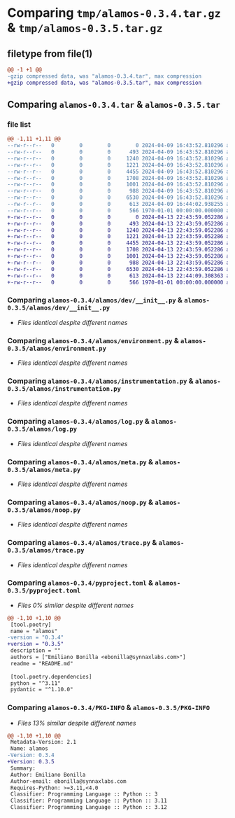 # Comparing `tmp/alamos-0.3.4.tar.gz` & `tmp/alamos-0.3.5.tar.gz`

## filetype from file(1)

```diff
@@ -1 +1 @@
-gzip compressed data, was "alamos-0.3.4.tar", max compression
+gzip compressed data, was "alamos-0.3.5.tar", max compression
```

## Comparing `alamos-0.3.4.tar` & `alamos-0.3.5.tar`

### file list

```diff
@@ -1,11 +1,11 @@
--rw-r--r--   0        0        0        0 2024-04-09 16:43:52.810296 alamos-0.3.4/README.md
--rw-r--r--   0        0        0      493 2024-04-09 16:43:52.810296 alamos-0.3.4/alamos/__init__.py
--rw-r--r--   0        0        0     1240 2024-04-09 16:43:52.810296 alamos-0.3.4/alamos/dev/__init__.py
--rw-r--r--   0        0        0     1221 2024-04-09 16:43:52.810296 alamos-0.3.4/alamos/environment.py
--rw-r--r--   0        0        0     4455 2024-04-09 16:43:52.810296 alamos-0.3.4/alamos/instrumentation.py
--rw-r--r--   0        0        0     1708 2024-04-09 16:43:52.810296 alamos-0.3.4/alamos/log.py
--rw-r--r--   0        0        0     1001 2024-04-09 16:43:52.810296 alamos-0.3.4/alamos/meta.py
--rw-r--r--   0        0        0      988 2024-04-09 16:43:52.810296 alamos-0.3.4/alamos/noop.py
--rw-r--r--   0        0        0     6530 2024-04-09 16:43:52.810296 alamos-0.3.4/alamos/trace.py
--rw-r--r--   0        0        0      613 2024-04-09 16:44:02.938255 alamos-0.3.4/pyproject.toml
--rw-r--r--   0        0        0      566 1970-01-01 00:00:00.000000 alamos-0.3.4/PKG-INFO
+-rw-r--r--   0        0        0        0 2024-04-13 22:43:59.052286 alamos-0.3.5/README.md
+-rw-r--r--   0        0        0      493 2024-04-13 22:43:59.052286 alamos-0.3.5/alamos/__init__.py
+-rw-r--r--   0        0        0     1240 2024-04-13 22:43:59.052286 alamos-0.3.5/alamos/dev/__init__.py
+-rw-r--r--   0        0        0     1221 2024-04-13 22:43:59.052286 alamos-0.3.5/alamos/environment.py
+-rw-r--r--   0        0        0     4455 2024-04-13 22:43:59.052286 alamos-0.3.5/alamos/instrumentation.py
+-rw-r--r--   0        0        0     1708 2024-04-13 22:43:59.052286 alamos-0.3.5/alamos/log.py
+-rw-r--r--   0        0        0     1001 2024-04-13 22:43:59.052286 alamos-0.3.5/alamos/meta.py
+-rw-r--r--   0        0        0      988 2024-04-13 22:43:59.052286 alamos-0.3.5/alamos/noop.py
+-rw-r--r--   0        0        0     6530 2024-04-13 22:43:59.052286 alamos-0.3.5/alamos/trace.py
+-rw-r--r--   0        0        0      613 2024-04-13 22:44:09.308363 alamos-0.3.5/pyproject.toml
+-rw-r--r--   0        0        0      566 1970-01-01 00:00:00.000000 alamos-0.3.5/PKG-INFO
```

### Comparing `alamos-0.3.4/alamos/dev/__init__.py` & `alamos-0.3.5/alamos/dev/__init__.py`

 * *Files identical despite different names*

### Comparing `alamos-0.3.4/alamos/environment.py` & `alamos-0.3.5/alamos/environment.py`

 * *Files identical despite different names*

### Comparing `alamos-0.3.4/alamos/instrumentation.py` & `alamos-0.3.5/alamos/instrumentation.py`

 * *Files identical despite different names*

### Comparing `alamos-0.3.4/alamos/log.py` & `alamos-0.3.5/alamos/log.py`

 * *Files identical despite different names*

### Comparing `alamos-0.3.4/alamos/meta.py` & `alamos-0.3.5/alamos/meta.py`

 * *Files identical despite different names*

### Comparing `alamos-0.3.4/alamos/noop.py` & `alamos-0.3.5/alamos/noop.py`

 * *Files identical despite different names*

### Comparing `alamos-0.3.4/alamos/trace.py` & `alamos-0.3.5/alamos/trace.py`

 * *Files identical despite different names*

### Comparing `alamos-0.3.4/pyproject.toml` & `alamos-0.3.5/pyproject.toml`

 * *Files 0% similar despite different names*

```diff
@@ -1,10 +1,10 @@
 [tool.poetry]
 name = "alamos"
-version = "0.3.4"
+version = "0.3.5"
 description = ""
 authors = ["Emiliano Bonilla <ebonilla@synnaxlabs.com>"]
 readme = "README.md"
 
 [tool.poetry.dependencies]
 python = "^3.11"
 pydantic = "^1.10.0"
```

### Comparing `alamos-0.3.4/PKG-INFO` & `alamos-0.3.5/PKG-INFO`

 * *Files 13% similar despite different names*

```diff
@@ -1,10 +1,10 @@
 Metadata-Version: 2.1
 Name: alamos
-Version: 0.3.4
+Version: 0.3.5
 Summary: 
 Author: Emiliano Bonilla
 Author-email: ebonilla@synnaxlabs.com
 Requires-Python: >=3.11,<4.0
 Classifier: Programming Language :: Python :: 3
 Classifier: Programming Language :: Python :: 3.11
 Classifier: Programming Language :: Python :: 3.12
```

